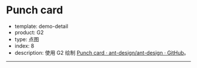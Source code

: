 # Punch card 

- template: demo-detail
- product: G2
- type: 点图
- index: 8
- description: 使用 G2 绘制 [Punch card · ant-design/ant-design · GitHub](https://github.com/ant-design/ant-design/graphs/punch-card)。

----

<script>
var data = [[0,0,10],[0,1,5],[0,2,17],[0,3,0],[0,4,3],[0,5,0],[0,6,0],[0,7,0],[0,8,5],[0,9,8],[0,10,12],[0,11,14],[0,12,3],[0,13,11],[0,14,36],[0,15,40],[0,16,30],[0,17,34],[0,18,23],[0,19,10],[0,20,10],[0,21,12],[0,22,9],[0,23,7],[1,0,15],[1,1,2],[1,2,0],[1,3,0],[1,4,1],[1,5,6],[1,6,0],[1,7,2],[1,8,4],[1,9,9],[1,10,55],[1,11,113],[1,12,55],[1,13,30],[1,14,90],[1,15,107],[1,16,134],[1,17,103],[1,18,63],[1,19,60],[1,20,43],[1,21,28],[1,22,27],[1,23,9],[2,0,17],[2,1,6],[2,2,0],[2,3,1],[2,4,3],[2,5,1],[2,6,0],[2,7,0],[2,8,1],[2,9,9],[2,10,29],[2,11,77],[2,12,53],[2,13,35],[2,14,102],[2,15,105],[2,16,115],[2,17,115],[2,18,81],[2,19,46],[2,20,56],[2,21,32],[2,22,27],[2,23,25],[3,0,13],[3,1,10],[3,2,1],[3,3,0],[3,4,2],[3,5,6],[3,6,0],[3,7,0],[3,8,1],[3,9,15],[3,10,45],[3,11,105],[3,12,54],[3,13,35],[3,14,98],[3,15,113],[3,16,125],[3,17,145],[3,18,84],[3,19,74],[3,20,78],[3,21,50],[3,22,43],[3,23,21],[4,0,9],[4,1,2],[4,2,3],[4,3,0],[4,4,7],[4,5,1],[4,6,2],[4,7,1],[4,8,8],[4,9,23],[4,10,48],[4,11,97],[4,12,65],[4,13,36],[4,14,75],[4,15,129],[4,16,98],[4,17,116],[4,18,70],[4,19,47],[4,20,48],[4,21,57],[4,22,31],[4,23,26],[5,0,12],[5,1,9],[5,2,0],[5,3,14],[5,4,0],[5,5,0],[5,6,1],[5,7,0],[5,8,1],[5,9,21],[5,10,50],[5,11,82],[5,12,45],[5,13,41],[5,14,101],[5,15,135],[5,16,102],[5,17,99],[5,18,64],[5,19,19],[5,20,24],[5,21,27],[5,22,38],[5,23,27],[6,0,17],[6,1,10],[6,2,14],[6,3,0],[6,4,1],[6,5,1],[6,6,0],[6,7,1],[6,8,4],[6,9,7],[6,10,11],[6,11,10],[6,12,2],[6,13,13],[6,14,28],[6,15,47],[6,16,39],[6,17,36],[6,18,25],[6,19,7],[6,20,14],[6,21,12],[6,22,1],[6,23,3]];
var source = [];
for(var i=0;i<7;i++) {
  for(var j=0;j<24;j++) {
    var item = {};
    item.weekday = i;
    item.hour = data[i*24 +j][1];
    item.commits = data[i*24 +j][2];
    source.push(item);
  }
}
var chart = new G2.Chart({
  id: 'c1',
  width: 1000,
  height: 450,
  plotCfg: {
    margin: [20, 60, 40, 100]
  }
});
chart.source(source, {
  weekday: {
    type: 'cat',
    values: ['Sunday', 'Monday', 'Tuesday', 'Wednesday', 'Thursday', 'Friday', 'Saturday']
  },
  hour: {
    type: 'cat',
    values: ['12a', '1a', '2a', '3a', '4a', '5a', '6a', '7a', '8a', '9a', '10a', '11a', '12p', '1p', '2p', '3p', '4p', '5p', '6p', '7p', '8p', '9p', '10p', '11p']
  }
});
chart.tooltip({
  title: null
});
chart.legend(false);
chart.axis('weekday', {
  title: null,
  line: null,
  tickLine: null,
  grid: null,
  labels: {
    label: {
      fontSize: 14,
      fill: '#555'
    }
  }
});
chart.axis('hour', {
  title: null,
  line: {
    stroke: '#eee',
    lineWidth: 1
  },
  tickLine: {
    value: -10 
  }
});
chart.point().position('hour*weekday').size('commits', 18, 2).shape('circle').color('#444');
chart.render();
</script>
